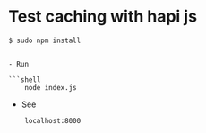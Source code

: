 Test caching with hapi js
===========

    $ sudo npm install

```

- Run 

```shell
    node index.js
```    

- See

```shell
    localhost:8000
```
